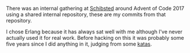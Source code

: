 There was an internal gathering at [Schibsted](http://www.schibsted.com) around Advent of Code 2017 using a shared internal repository, these are my commits from that repository.

I chose Erlang because it has always sat well with me although I've never actually used it for real work. Before hacking on this it was probably some five years since I did anything in it, judging from some [katas](https://github.com/chids/katas).
